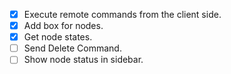 - [x] Execute remote commands from the client side.
- [x] Add box for nodes.
- [x] Get node states.
- [ ] Send Delete Command.
- [ ] Show node status in sidebar.
